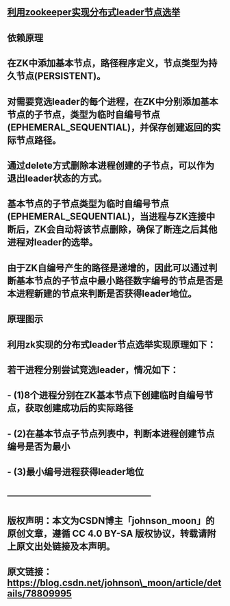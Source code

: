 ## [利用zookeeper实现分布式leader节点选举](https://blog.csdn.net/johnson_moon/article/details/78809995)

## 依赖原理

## 在ZK中添加基本节点，路径程序定义，节点类型为持久节点\(PERSISTENT\)。

## 对需要竞选leader的每个进程，在ZK中分别添加基本节点的子节点，类型为临时自编号节点\(EPHEMERAL\_SEQUENTIAL\)，并保存创建返回的实际节点路径。

## 通过delete方式删除本进程创建的子节点，可以作为退出leader状态的方式。

## 基本节点的子节点类型为临时自编号节点\(EPHEMERAL\_SEQUENTIAL\)，当进程与ZK连接中断后，ZK会自动将该节点删除，确保了断连之后其他进程对leader的选举。

## 由于ZK自编号产生的路径是递增的，因此可以通过判断基本节点的子节点中最小路径数字编号的节点是否是本进程新建的节点来判断是否获得leader地位。

## 原理图示

## 利用zk实现的分布式leader节点选举实现原理如下：

## 

## 若干进程分别尝试竞选leader，情况如下： 

## - \(1\)8个进程分别在ZK基本节点下创建临时自编号节点，获取创建成功后的实际路径 

## - \(2\)在基本节点子节点列表中，判断本进程创建节点编号是否为最小 

## - \(3\)最小编号进程获得leader地位 

## ————————————————

## 版权声明：本文为CSDN博主「johnson\_moon」的原创文章，遵循 CC 4.0 BY-SA 版权协议，转载请附上原文出处链接及本声明。

## 原文链接：https://blog.csdn.net/johnson\_moon/article/details/78809995

## 

## 



